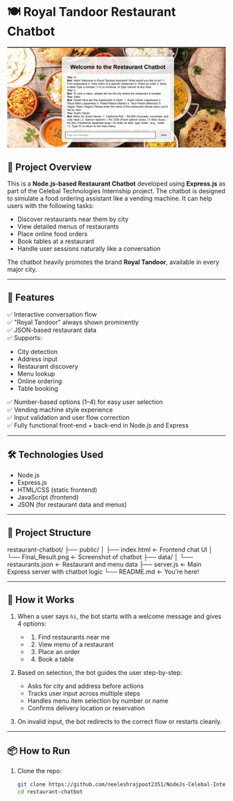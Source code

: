 # 🍽️ Royal Tandoor Restaurant Chatbot

![Chatbot Screenshot](https://raw.githubusercontent.com/neeleshrajpoot2351/NodeJs-Celebal-Intern-Projects-restaurant_bot/main/restaurant-chatbot/public/Final_Result.png)

## 📌 Project Overview

This is a **Node.js-based Restaurant Chatbot** developed using **Express.js** as part of the Celebal Technologies Internship project. The chatbot is designed to simulate a food ordering assistant like a vending machine. It can help users with the following tasks:

- Discover restaurants near them by city
- View detailed menus of restaurants
- Place online food orders
- Book tables at a restaurant
- Handle user sessions naturally like a conversation

The chatbot heavily promotes the brand **Royal Tandoor**, available in every major city.

---

## 🚀 Features

✅ Interactive conversation flow  
✅ "Royal Tandoor" always shown prominently  
✅ JSON-based restaurant data  
✅ Supports:
- City detection
- Address input
- Restaurant discovery
- Menu lookup
- Online ordering
- Table booking

✅ Number-based options (1–4) for easy user selection  
✅ Vending machine style experience  
✅ Input validation and user flow correction  
✅ Fully functional front-end + back-end in Node.js and Express

---

## 🛠️ Technologies Used

- Node.js
- Express.js
- HTML/CSS (static frontend)
- JavaScript (frontend)
- JSON (for restaurant data and menus)

---

## 📂 Project Structure

restaurant-chatbot/
├── public/
│ ├── index.html ← Frontend chat UI
│ └── Final_Result.png ← Screenshot of chatbot
├── data/
│ └── restaurants.json ← Restaurant and menu data
├── server.js ← Main Express server with chatbot logic
└── README.md ← You're here!



---

## 🧠 How it Works

1. When a user says `hi`, the bot starts with a welcome message and gives 4 options:
   - 1. Find restaurants near me
   - 2. View menu of a restaurant
   - 3. Place an order
   - 4. Book a table

2. Based on selection, the bot guides the user step-by-step:
   - Asks for city and address before actions
   - Tracks user input across multiple steps
   - Handles menu item selection by number or name
   - Confirms delivery location or reservation

3. On invalid input, the bot redirects to the correct flow or restarts cleanly.

---

## 📦 How to Run

1. Clone the repo:
   ```bash
   git clone https://github.com/neeleshrajpoot2351/NodeJs-Celebal-Intern-Projects-restaurant_bot
   cd restaurant-chatbot


